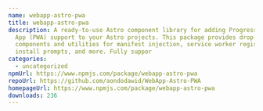 ```yaml
---
name: webapp-astro-pwa
title: webapp-astro-pwa
description: A ready-to-use Astro component library for adding Progressive Web
  App (PWA) support to your Astro projects. This package provides drop-in
  components and utilities for manifest injection, service worker registration,
  install prompts, and more. Fully suppor
categories:
  - uncategorized
npmUrl: https://www.npmjs.com/package/webapp-astro-pwa
repoUrl: https://github.com/aondodawid/WebApp-Astro-PWA
homepageUrl: https://www.npmjs.com/package/webapp-astro-pwa
downloads: 236
---
```

